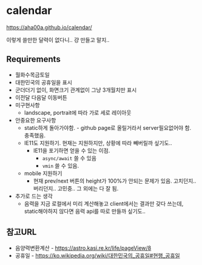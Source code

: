 # calendar
https://aha00a.github.io/calendar/

이렇게 쓸만한 달력이 없다니.. 걍 만들고 말지..

## Requirements
  * 월화수목금토일
  * 대한민국의 공휴일을 표시
  * 군더더기 없이, 화면크기 관계없이 그냥 3개월치만 표시
  * 이전달 다음달 이동버튼
  * 미구현사항
    * landscape, portrait에 따라 가로 세로 레이아웃
  * 안중요한 요구사항
    * static하게 돌아가야함. - github page로 올릴거라서 server필요없어야 함. 충족했음.
    * IE11도 지원하기. 현재는 지원하지만, 상황에 따라 빼버릴까 싶기도..
      * IE11을 포기하면 얻을 수 있는 이점. 
        * `async/await` 쓸 수 있음
        * `vmin` 쓸 수 있음.
    * mobile 지원하기
      * 현재 prev/next 버튼의 height가 100%가 안되는 문제가 있음. 고치던지.. 버리던지.. 고민중.. 그 외에는 다 잘 됨.
  * 추가로 드는 생각
    * 음력을 지금 로컬에서 미리 계산해놓고 client에서는 결과만 갖다 쓰는데, static해야하지 않다면 음력 api를 따로 만들까 싶기도..      

## 참고URL
 * 음양력변환계산 - https://astro.kasi.re.kr/life/pageView/8
 * 공휴일 - https://ko.wikipedia.org/wiki/대한민국의_공휴일#현행_공휴일
